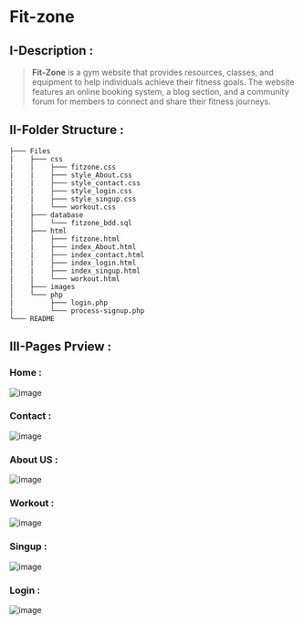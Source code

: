 # Fit-zone

## I-Description :

> **Fit-Zone** is a gym website that provides resources, classes, and equipment to help individuals achieve their fitness goals. The website features an online booking system, a blog section, and a community forum for members to connect and share their fitness journeys.


## II-Folder Structure :

```
├─── Files
|    ├─── css
|    |    ├─── fitzone.css
|    |    ├─── style_About.css
|    |    ├─── style_contact.css
|    |    ├─── style_login.css
|    |    ├─── style_singup.css
|    |    └─── workout.css
|    ├─── database
|    |    └─── fitzone_bdd.sql
|    ├─── html
|    |    ├─── fitzone.html
|    |    ├─── index_About.html
|    |    ├─── index_contact.html
|    |    ├─── index_login.html
|    |    ├─── index_singup.html
|    |    └─── workout.html
|    ├─── images
│    └─── php
|         ├─── login.php
|         └─── process-signup.php
└─── README
```

## III-Pages Prview :

### Home :
![image](https://user-images.githubusercontent.com/132753227/236626229-a160df54-db6d-453f-9335-4ab5527c822b.png)
### Contact :
![image](https://user-images.githubusercontent.com/132753227/236626248-3d810915-d7cf-4add-81da-dc173df69bd1.png)
### About US :
![image](https://user-images.githubusercontent.com/132753227/236626300-1fab8e62-3ec0-40ea-9ef4-94b81833c584.png)
### Workout :
![image](https://user-images.githubusercontent.com/132753227/236626323-d90d055c-b010-443c-96fb-bae21013bec4.png)
### Singup :
![image](https://user-images.githubusercontent.com/132753227/236626477-9f25649e-03b8-406b-95dc-f5a1c59b736a.png)
### Login :
![image](https://user-images.githubusercontent.com/132753227/236626436-13e684fc-15f3-4d60-970d-ee9a31a0deb3.png)
